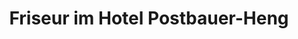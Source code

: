 ---
title: "Friseur im Hotel Postbauer-Heng"
url: /postbauer-heng/friseur-im-hotel-postbauer-heng/
shop: Friseur
---